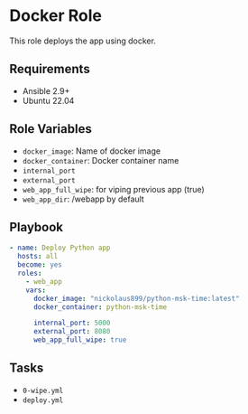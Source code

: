 # Docker Role

This role deploys the app using docker.

## Requirements

- Ansible 2.9+
- Ubuntu 22.04

## Role Variables

- `docker_image`: Name of docker image
- `docker_container`: Docker container name
- `internal_port`
- `external_port`
- `web_app_full_wipe`: for viping previous app (true)
- `web_app_dir`: /webapp by default

## Playbook

```yaml
- name: Deploy Python app
  hosts: all
  become: yes
  roles:
    - web_app
    vars:
      docker_image: "nickolaus899/python-msk-time:latest"
      docker_container: python-msk-time

      internal_port: 5000
      external_port: 8080
      web_app_full_wipe: true  
```

## Tasks

* `0-wipe.yml`
* `deploy.yml`